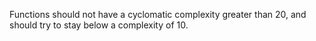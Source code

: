 Functions should not have a cyclomatic complexity greater than 20, and should try to stay below a complexity of 10.
